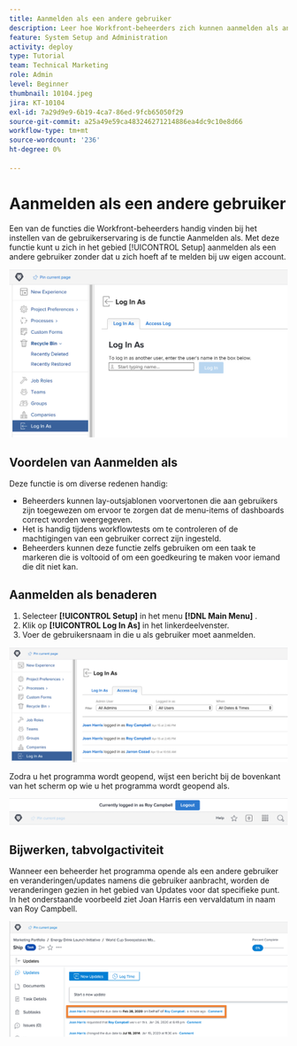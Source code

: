 ```yaml
---
title: Aanmelden als een andere gebruiker
description: Leer hoe Workfront-beheerders zich kunnen aanmelden als andere gebruikers om systeeminstellingen, lay-outsjablonen, rapporten, enzovoort te testen.
feature: System Setup and Administration
activity: deploy
type: Tutorial
team: Technical Marketing
role: Admin
level: Beginner
thumbnail: 10104.jpeg
jira: KT-10104
exl-id: 7a29d9e9-6b19-4ca7-86ed-9fcb65050f29
source-git-commit: a25a49e59ca483246271214886ea4dc9c10e8d66
workflow-type: tm+mt
source-wordcount: '236'
ht-degree: 0%

---
```


# Aanmelden als een andere gebruiker

Een van de functies die Workfront-beheerders handig vinden bij het instellen van de gebruikerservaring is de functie Aanmelden als. Met deze functie kunt u zich in het gebied [!UICONTROL Setup] aanmelden als een andere gebruiker zonder dat u zich hoeft af te melden bij uw eigen account.

![[!UICONTROL Log In As] page in [!UICONTROL Setup] area ](assets/admin-fund-log-in-as-1.png)

## Voordelen van Aanmelden als

Deze functie is om diverse redenen handig:

* Beheerders kunnen lay-outsjablonen voorvertonen die aan gebruikers zijn toegewezen om ervoor te zorgen dat de menu-items of dashboards correct worden weergegeven.
* Het is handig tijdens workflowtests om te controleren of de machtigingen van een gebruiker correct zijn ingesteld.
* Beheerders kunnen deze functie zelfs gebruiken om een taak te markeren die is voltooid of om een goedkeuring te maken voor iemand die dit niet kan.

## Aanmelden als benaderen

1. Selecteer **[!UICONTROL Setup]** in het menu **[!DNL Main Menu]** .
1. Klik op **[!UICONTROL Log In As]** in het linkerdeelvenster.
1. Voer de gebruikersnaam in die u als gebruiker moet aanmelden.

![[!UICONTROL Access Log] tab op [!UICONTROL Log In As] page ](assets/admin-fund-log-in-as-3.png)

Zodra u het programma wordt geopend, wijst een bericht bij de bovenkant van het scherm op wie u het programma wordt geopend als.

![[!UICONTROL Currently logged in as] bericht bij bovenkant van [!DNL Workfront] venster ](assets/admin-fund-log-in-as-2.png)

## Bijwerken, tabvolgactiviteit

Wanneer een beheerder het programma opende als een andere gebruiker en veranderingen/updates namens die gebruiker aanbracht, worden de veranderingen gezien in het gebied van Updates voor dat specifieke punt. In het onderstaande voorbeeld ziet Joan Harris een vervaldatum in naam van Roy Campbell.

![[!UICONTROL Updates] section ](assets/admin-fund-log-in-as-4.png)
